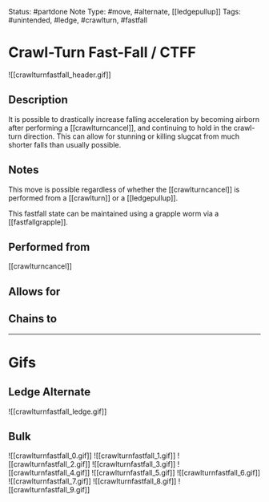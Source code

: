 Status: #partdone
Note Type: #move, #alternate, [[ledgepullup]]
Tags: #unintended, #ledge, #crawlturn, #fastfall

# Crawl-Turn Fast-Fall / CTFF
![[crawlturnfastfall_header.gif]]
## Description
It is possible to drastically increase falling acceleration by becoming airborn after performing a [[crawlturncancel]], and continuing to hold in the crawl-turn direction. This can allow for stunning or killing slugcat from much shorter falls than usually possible.

## Notes
This move is possible regardless of whether the [[crawlturncancel]] is performed from a [[crawlturn]] or a [[ledgepullup]].

This fastfall state can be maintained using a grapple worm via a [[fastfallgrapple]].

## Performed from
[[crawlturncancel]]

## Allows for


## Chains to


___
# Gifs
## Ledge Alternate
![[crawlturnfastfall_ledge.gif]]
## Bulk
![[crawlturnfastfall_0.gif]]
![[crawlturnfastfall_1.gif]]
![[crawlturnfastfall_2.gif]]
![[crawlturnfastfall_3.gif]]
![[crawlturnfastfall_4.gif]]
![[crawlturnfastfall_5.gif]]
![[crawlturnfastfall_6.gif]]
![[crawlturnfastfall_7.gif]]
![[crawlturnfastfall_8.gif]]
![[crawlturnfastfall_9.gif]]